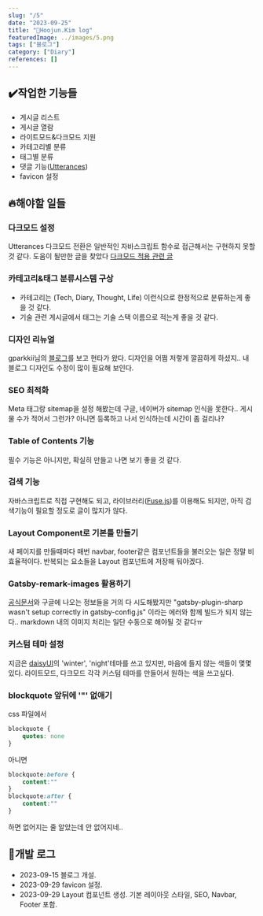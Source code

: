 ```yaml
---
slug: "/5"
date: "2023-09-25"
title: "📝Hoojun.Kim log"
featuredImage: ../images/5.png
tags: ["블로그"]
category: ["Diary"]
references: []
---
```


## ✔️작업한 기능들
- 게시글 리스트
- 게시글 열람
- 라이트모드&다크모드 지원
- 카테고리별 분류
- 태그별 분류
- 댓글 기능([Utterances](https://utteranc.es/))
- favicon 설정

## 🔥해야할 일들
### 다크모드 설정
Utterances 다크모드 전환은 일반적인 자바스크립트 함수로 접근해서는 구현하지 못할 것 같다. 도움이 될만한 글을 찾았다 [다크모드 적용 관련 글](https://www.sungikchoi.com/blog/gatsby-dark-mode/)

### 카테고리&태그 분류시스템 구상
- 카테고리는 (Tech, Diary, Thought, Life) 이런식으로 한정적으로 분류하는게 좋을 것 같다.
- 기술 관련 게시글에서 태그는 기술 스택 이름으로 적는게 좋을 것 같다.

### 디자인 리뉴얼
gparkkii님의 [블로그](https://gparkkii.github.io/)를 보고 현타가 왔다. 디자인을 어쩜 저렇게 깔끔하게 하셨지..
내 블로그 디자인도 수정이 많이 필요해 보인다.

### SEO 최적화
Meta 태그랑 sitemap을 설정 해봤는데 구글, 네이버가 sitemap 인식을 못한다.. 게시물 수가 적어서 그런가? 아니면 등록하고 나서 인식하는데 시간이 좀 걸리나?

### Table of Contents 기능
필수 기능은 아니지만, 확실히 만들고 나면 보기 좋을 것 같다.

### 검색 기능
자바스크립트로 직접 구현해도 되고, 라이브러리([Fuse.js](https://www.fusejs.io/))를 이용해도 되지만, 아직 검색기능이 필요할 정도로 글이 많지가 않다.

### Layout Component로 기본틀 만들기
새 페이지를 만들때마다 매번 navbar, footer같은 컴포넌트들을 불러오는 일은 정말 비효율적이다. 반복되는 요소들을 Layout 컴포넌트에 저장해 둬야겠다.

### Gatsby-remark-images 활용하기
[공식문서](https://www.gatsbyjs.com/plugins/gatsby-remark-images/)와 구글에 나오는 정보들을 거의 다 시도해봤지만
"gatsby-plugin-sharp wasn't setup correctly in gatsby-config.js" 이라는 에러와 함께 빌드가 되지 않는다..
markdown 내의 이미지 처리는 일단 수동으로 해야될 것 같다ㅠ

### 커스텀 테마 설정
지금은 [daisyUI](https://daisyui.com/)의 'winter', 'night'테마를 쓰고 있지만, 마음에 들지 않는 색들이 몇몇 있다. 라이트모드, 다크모드 각각 커스텀
테마를 만들어서 원하는 색을 쓰고싶다.

### blockquote 앞뒤에 '"' 없애기
css 파일에서
```css
blockquote {
    quotes: none
}
```
아니면
```css
blockquote:before {
    content:""
}
blockquote:after {
    content:""
}
```
하면 없어지는 줄 알았는데 안 없어지네..

## 📝개발 로그
- 2023-09-15 블로그 개설.
- 2023-09-29 favicon 설정.
- 2023-09-29 Layout 컴포넌트 생성. 기본 레이아웃 스타일, SEO, Navbar, Footer 포함.
